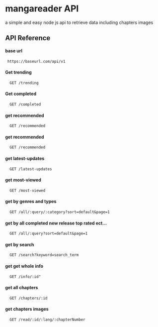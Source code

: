 
# mangareader API

a simple and easy node js api to retrieve data including chapters images 


## API Reference

#### base url

```http
 https://baseurl.com/api/v1
```
#### Get trending
```http
  GET /trending
```

#### Get completed

```http
  GET /completed
```

#### get recommended

```http
  GET /recommended
```
#### get recommended

```http
  GET /recommended
```
#### get latest-updates

```http
  GET /latest-updates
```
#### get most-viewed

```http
  GET /most-viewed
```
#### get by genres and types

```http
  GET /all/:query/:category?sort=default&page=1
```
#### get by all completed new release top rated ect...

```http
  GET /all/:query?sort=default&page=1
```
#### get by search

```http
  GET /search?keyword=search_term
```
#### get get whole info

```http
  GET /info/:id"
```
#### get all chapters

```http
  GET /chapters/:id
```
#### get chapters images

```http
  GET /read/:id/:lang/:chapterNumber
```




